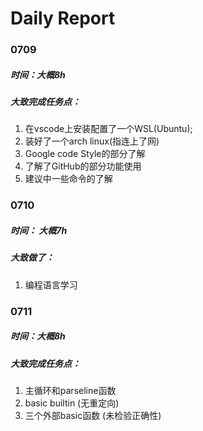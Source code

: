 # Daily Report

### 0709

##### 时间：大概8h

##### 大致完成任务点：

1. 在vscode上安装配置了一个WSL(Ubuntu);
2. 装好了一个arch linux(指连上了网)
3. Google code Style的部分了解
4. 了解了GitHub的部分功能使用
5. 建议中一些命令的了解


### 0710

##### 时间： 大概7h

##### 大致做了：

1. 编程语言学习


### 0711

##### 时间：大概8h

##### 大致完成任务点：
1. 主循环和parseline函数
2. basic builtin (无重定向)
3. 三个外部basic函数 (未检验正确性)
